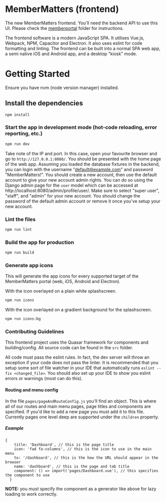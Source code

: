 # MemberMatters (frontend)

The new MemberMatters frontend. You'll need the backend API to use this UI. Please check the [memberportal](/memberportal) folder for instructions.

The frontend software is a modern JavaScript SPA. It utilises Vue.js, Webpack, NPM, Capacitor and Electron. It also uses eslint for code formatting and linting.
The frontend can be built into a normal SPA web app, a semi native iOS and Android app, and a desktop "kiosk" mode.

# Getting Started

Ensure you have nvm (node version manager) installed.
## Install the dependencies
```bash
npm install
```

### Start the app in development mode (hot-code reloading, error reporting, etc.)
```bash
npm run dev
```

Take note of the IP and port. In this case, open your favourite browser and go to `http://127.0.0.1:8080/`. You should 
be presented with the home page of the web app. Assuming you loaded the database fixtures in the backend, you can login with the username "default@example.com" and password 
"MemberMatters!". You should create a new account, then use the default account to give your new account admin rights. You can do so using the Django admin page for the `user` model which can be accessed at http://localhost:8080/admin/profile/user/. Make sure to select "super user", "staff", and "admin" for your new account. You should change the password of the default admin account or remove it once you've setup your new account.

### Lint the files
```bash
npm run lint
```

### Build the app for production
```bash
npm run build
```

### Generate app icons
This will generate the app icons for every supported target of the MemberMatters portal (web, iOS, Android and Electron).

With the icon overlayed on a plain white splashscreen.
```bash
npm run icons
```

With the icon overlayed on a gradient background for the splashscreen.
```bash
npm run icons:bg
```


### Contributing Guidelines
This frontend project uses the Quasar framework for components and building/config. All source code
can be found in the `src` folder.

All code must pass the eslint rules. In fact, the dev server will throw an exception if your code
does not pass the linter. It is recommended that you setup some sort of file watcher in your IDE
that automatically runs `eslint --fix <changed_file>`. You should also set up your IDE to show
you eslint errors or warnings (most can do this).

#### Routing and menu config
In the file `pages/pageAndRouteConfig.js` you'll find an object. This is where all of our routes
and main menu pages, page titles and components are specified. If you'd like to add a new page you
must add it to this file. Currently pages one level deep are supported under the `children` property.

##### Example
```
{
    title: 'Dashboard', // this is the page title
    icon: 'fad fa-columns', // this is the icon to use in the main menu
    to: '/dashboard', // this is the how the URL should appear in the browser
    name: 'dashboard', // this is the page and tab title
    component: () => import('pages/Dashboard.vue'), // this specifies the component to use
  }
```

**NOTE:** you *must* specify the component as a generator like above for lazy loading to work correctly.
